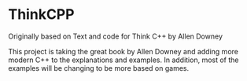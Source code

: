 # ThinkCPP

Originally based on Text and code for Think C++ by Allen Downey

This project is taking the great book by Allen Downey and adding more modern C++ to the explanations and examples. In addition, most of the examples will be changing to be more based on games.
